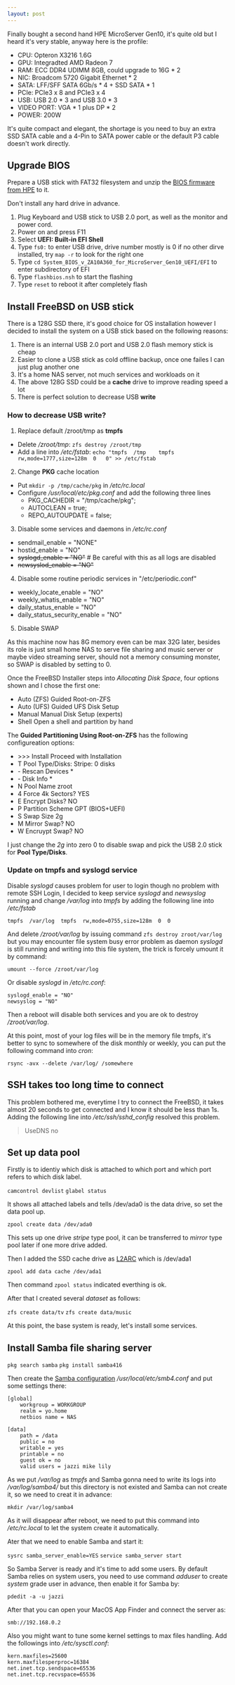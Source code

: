 ```yaml
---
layout: post
---
```


Finally bought a second hand HPE MicroServer Gen10, it's quite old but I heard it's very stable, anyway here is the profile:

* CPU: Opteron X3216 1.6G
* GPU: Integradted AMD Radeon 7
* RAM: ECC DDR4 UDIMM 8GB, could upgrade to 16G * 2
* NIC: Broadcom 5720 Gigabit Ethernet * 2
* SATA: LFF/SFF SATA 6Gb/s * 4 + SSD SATA * 1
* PCIe: PCIe3 x 8 and PCIe3 x 4
* USB: USB 2.0 * 3 and USB 3.0 * 3
* VIDEO PORT: VGA * 1 plus DP * 2
* POWER: 200W

It's quite compact and elegant, the shortage is you need to buy an extra SSD SATA cable and a 4-Pin to SATA power cable or the default P3 cable doesn't work directly.

## Upgrade BIOS

Prepare a USB stick with FAT32 filesystem and unzip the [BIOS firmware from HPE](https://support.hpe.com/hpesc/public/swd/detail?swItemId=MTX_4d74284db6f44592b613b53496) to it.

Don't install any hard drive in advance.

1. Plug Keyboard and USB stick to USB 2.0 port, as well as the monitor and power cord.
2. Power on and press F11
3. Select **UEFI: Built-in EFI Shell**
4. Type `fs0:` to enter USB drive, drive number mostly is 0 if no other dirve installed, try `map -r` to look for the right one
4. Type `cd System_BIOS_v_ZA10A360_for_MicroServer_Gen10_UEFI/EFI` to enter subdirectory of EFI
5. Type `flashbios.nsh` to start the flashing
6. Type `reset` to reboot it after completely flash

## Install FreeBSD on USB stick

There is a 128G SSD there, it's good choice for OS installation however I decided to install the system on a USB stick based on the following reasons:

1. There is an internal USB 2.0 port and USB 2.0 flash memory stick is cheap
2. Easier to clone a USB stick as cold offline backup, once one failes I can just plug another one
3. It's a home NAS server, not much services and workloads on it
4. The above 128G SSD could be a **cache** drive to improve reading speed a lot
5. There is perfect solution to decrease USB **write** 

### How to decrease USB write?

1. Replace default /zroot/tmp as **tmpfs**
  * Delete */zroot/tmp*: `zfs destroy /zroot/tmp`
  * Add a line into */etc/fstab*: `echo "tmpfs	/tmp	tmpfs	rw,mode=1777,size=128m	0	0" >> /etc/fstab`
2. Change **PKG** cache location
  * Put `mkdir -p /tmp/cache/pkg` in */etc/rc.local*
  * Configure */usr/local/etc/pkg.conf* and add the following three lines
      * PKG_CACHEDIR = "/tmp/cache/pkg";
      * AUTOCLEAN = true;
      * REPO_AUTOUPDATE = false;
3. Disable some services and daemons in */etc/rc.conf*
  * sendmail_enable = "NONE"
  * hostid_enable = "NO"
  * ~~syslogd_enable = "NO"~~ # Be careful with this as all logs are disabled
  * ~~newsyslod_enable = "NO"~~
4. Disable some routine periodic services in "/etc/periodic.conf"
  * weekly_locate_enable = "NO"
  * weekly_whatis_enable = "NO" 
  * daily_status_enable = "NO"
  * daily_status_security_enable = "NO"
5. Disable SWAP

As this machine now has 8G memory even can be max 32G later, besides its role is just small home NAS to serve file sharing and music server or maybe video streaming server, should not a memory consuming monster, so SWAP is disabled by setting to 0.

Once the FreeBSD Installer steps into *Allocating Disk Space*, four options shown and I chose the first one:

* Auto (ZFS)	Guided Root-on-ZFS
* Auto (UFS)	Guided UFS Disk Setup
* Manual	Manual Disk Setup (experts)
* Shell		Open a shell and partition by hand

The **Guided Partitioning Using Root-on-ZFS** has the following configureation options:

* \>>> Install		Proceed with Installation
* T Pool Type/Disks:	Stripe: 0 disks
* \- Rescan Devices	*
* \- Disk Info		*
* N Pool Name		zroot
* 4 Force 4k Sectors?	YES
* E Encrypt Disks?	NO
* P Partition Scheme	GPT (BIOS+UEFI)
* S Swap Size		2g
* M Mirror Swap?	NO
* W Encruypt Swap?	NO

I just change the *2g* into zero 0 to disable swap and pick the USB 2.0 stick for **Pool Type/Disks**.

### Update on tmpfs and syslogd service

Disable *syslogd* causes problem for user to login though no problem with remote SSH Login, I decided to keep service *syslogd* and *newsyslog* running and change */var/log* into *tmpfs* by adding the following line into */etc/fstab*

```
tmpfs  /var/log  tmpfs  rw,mode=0755,size=128m  0  0
```

And delete */zroot/var/log* by issuing command `zfs destroy zroot/var/log` but you may encounter file system busy error problem as daemon *syslogd* is still running and writing into this file system, the trick is forcely umount it by command:

`umount --force /zroot/var/log`

Or disable *syslogd* in */etc/rc.conf*:

```
syslogd_enable = "NO"
newsyslog = "NO"
```

Then a reboot will disable both services and you are ok to destroy */zroot/var/log*.

At this point, most of your log files will be in the memory file tmpfs, it's better to sync to somewhere of the disk monthly or weekly, you can put the following command into *cron*:

`rsync -avx --delete /var/log/ /somewhere`

## SSH takes too long time to connect

This problem bothered me, everytime I try to connect the FreeBSD, it takes almost 20 seconds to get connected and I know it should be less than 1s. Adding the following line into */etc/ssh/sshd_config* resolved this problem.

> UseDNS no

## Set up data pool

Firstly is to identiy which disk is attached to which port and which port refers to which disk label.

`camcontrol devlist`
`glabel status`

It shows all attached labels and tells /dev/ada0 is the data drive, so set the data pool up.

`zpool create data /dev/ada0`

This sets up one drive *stripe* type pool, it can be transferred to *mirror* type pool later if one more drive added.

Then I added the SSD cache drive as [L2ARC](http://www.brendangregg.com/blog/2008-07-22/zfs-l2arc.html) which is /dev/ada1

`zpool add data cache /dev/ada1`

Then command `zpool status` indicated everthing is ok.

After that I created several *dataset* as follows:

`zfs create data/tv`
`zfs create data/music`

At this point, the base system is ready, let's install some services.

## Install Samba file sharing server

`pkg search samba`
`pkg install samba416`

Then create the [Samba configuration](https://www.samba.org/samba/docs/using_samba/ch09.html) */usr/local/etc/smb4.conf* and put some settings there:

```
[global]
    workgroup = WORKGROUP 
    realm = yo.home
    netbios name = NAS

[data]
    path = /data
    public = no
    writable = yes
    printable = no
    guest ok = no
    valid users = jazzi mike lily
```

As we put */var/log* as *tmpfs* and Samba gonna need to write its logs into */var/log/samba4/* but this directory is not existed and Samba can not create it, so we need to creat it in advance:

`mkdir /var/log/samba4`

As it will disappear after reboot, we need to put this command into */etc/rc.local* to let the system create it automatically.

Ater that we need to enable Samba and start it:

`sysrc samba_server_enable=YES`
`service samba_server start`

So Samba Server is ready and it's time to add some users. By default Samba relies on system users, you need to use command *adduser* to create *system* grade user in advance, then enable it for Samba by:

`pdedit -a -u jazzi`

After that you can open your MacOS App Finder and connect the server as:

`smb://192.168.0.2`

Also you might want to tune some kernel settings to max files handling. Add the followings into */etc/sysctl.conf*:

```
kern.maxfiles=25600
kern.maxfilesperproc=16384
net.inet.tcp.sendspace=65536
net.inet.tcp.recvspace=65536
```
